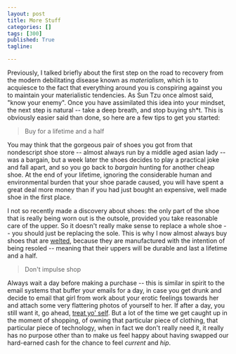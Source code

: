 ```yaml
---
layout: post
title: More Stuff
categories: []
tags: [300]
published: True
tagline: 

---
```


Previously, I talked briefly about the first step on the road to recovery from the modern debilitating disease known as *materialism*, which is to acquiesce to the fact that everything around you is conspiring against you to maintain your materialistic tendencies. As Sun Tzu once almost said, "know your enemy". Once you have assimilated this idea into your mindset, the next step is natural -- take a deep breath, and stop buying sh\*t. This is obviously easier said than done, so here are a few tips to get you started:

> Buy for a lifetime and a half

You may think that the gorgeous pair of shoes you got from that nondescript shoe store -- almost always run by a middle aged asian lady -- was a bargain, but a week later the shoes decides to play a practical joke and fall apart, and so you go back to *bargain* hunting for another cheap shoe. At the end of your lifetime, ignoring the considerable human and environmental burden that your shoe parade caused, you will have spent a great deal more money than if you had just bought an expensive, well made shoe in the first place.

I not so recently made a discovery about shoes: the only part of the shoe that is really being worn out is the outsole, provided you take reasonable care of the upper. So it doesn't really make sense to replace a whole shoe -- you should just be replacing the sole. This is why I now almost always buy shoes that are [welted][1], because they are manufactured with the intention of being resoled -- meaning that their uppers will be durable and last a lifetime and a half.

> Don't impulse shop

Always wait a day before making a purchase -- this is similar in spirit to the email systems that buffer your emails for a day, in case you get drunk and decide to email that girl from work about your erotic feelings towards her and attach some very flattering photos of yourself to her. If after a day, you still want it, go ahead, [treat yo' self][2]. But a lot of the time we get caught up in the moment of shopping, of owning that particular piece of clothing, that particular piece of technology, when in fact we don't really need it, it really has no purpose other than to make us feel happy about having swapped our hard-earned cash for the chance to feel *current* and *hip*.

[1]:  http://www.primermagazine.com/2014/spend/understanding-shoe-construction-goodyear-welt-blake-stich-cementing
[2]:  https://www.youtube.com/watch?v=ZsABTmT1_M0